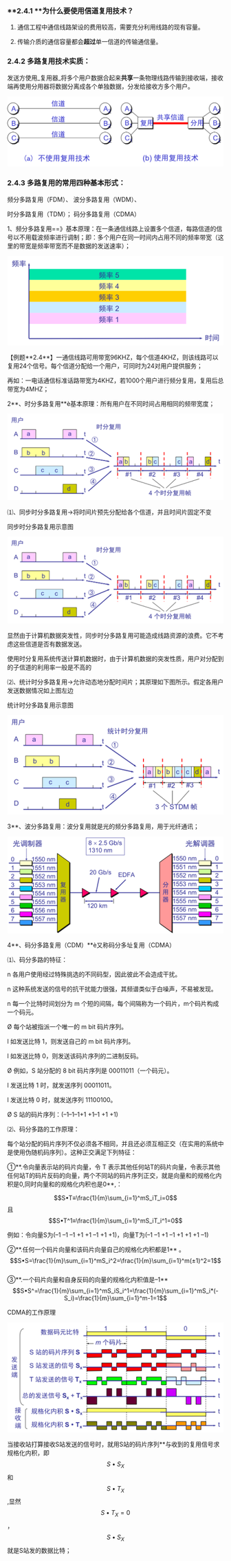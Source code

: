 ### **2.4.1 **为什么要使用信道复用技术？

1. 通信工程中通信线路架设的费用较高，需要充分利用线路的现有容量。

2. 传输介质的通信容量都会**超过**单一信道的传输通信量。

### 2.4.2 多路复用技术实质：

发送方使用_复用器_将多个用户数据合起来**共享**一条物理线路传输到接收端，接收端再使用分用器将数据分离成各个单独数据，分发给接收方多个用户。

![](./assets/信道复用技术.png)

### 2.4.3 多路复用的常用四种基本形式：

频分多路复用（FDM）、             波分多路复用（WDM）、

时分多路复用（TDM）；             码分多路复用（CDMA）

1、频分多路复用==》基本原理：在一条通信线路上设置多个信道，每路信道的信号以不用载波频率进行调制；即：多个用户在同一时间内占用不同的频率带宽（这里的带宽是频率带宽而不是数据的发送速率）；

![](./assets/频分复用.png)

【例题\*\*2.4\*\*】一通信线路可用带宽96KHZ，每个信道4KHZ，则该线路可以复用24个信号。每个信道分配给一个用户，可同时为24对用户提供服务；

再如：一电话通信标准话路带宽为4KHZ，若1000个用户进行频分复用，复用后总带宽为4MHZ；

2\*\*、时分多路复用\*\*è基本原理：所有用户在不同时间占用相同的频带宽度；

![](./assets/时分复用.png)

⑴、同步时分多路复用→将时间片预先分配给各个信道，并且时间片固定不变

同步时分多路复用示意图

![](./assets/时分复用.png)

显然由于计算机数据突发性，同步时分多路复用可能造成线路资源的浪费。它不考虑这些信道是否有数据发送。

使用时分复用系统传送计算机数据时，由于计算机数据的突发性质，用户对分配到的子信道的利用率一般是不高的

⑵、统计时分多路复用→允许动态地分配时间片；其原理如下图所示。假定各用户发送数据情况如上图左边

统计时分多路复用示意图

![](./assets/统计时分多路复用.png)

3\*\*、波分多路复用：波分复用就是光的频分多路复用，用于光纤通讯；

![](./assets/波分复用.png)

4\*\*、码分多路复用（CDM）\*\*è又称码分多址复用（CDMA）

⑴、码分多路的特征：

n 各用户使用经过特殊挑选的不同码型，因此彼此不会造成干扰。

n 这种系统发送的信号的抗干扰能力很强，其频谱类似于白噪声，不易被发现。

n 每一个比特时间划分为 m 个短的间隔，每个间隔称为一个码片，m个码片构成一个码元。

Ø 每个站被指派一个唯一的 m bit 码片序列。

l 如发送比特 1，则发送自己的 m bit 码片序列。

l 如发送比特 0，则发送该码片序列的二进制反码。

Ø 例如，S 站分配的 8 bit 码片序列是 00011011（一个码元）。

l 发送比特 1 时，就发送序列 00011011。

l 发送比特 0 时，就发送序列 11100100。

Ø S 站的码片序列：\(–1–1–1+1 +1–1 +1 +1\)

⑵、码分多路的工作原理：

每个站分配的码片序列不仅必须各不相同，并且还必须互相正交（在实用的系统中是使用伪随机码序列）。这种正交满足下列特征：

①\*\*.令向量表示站的码片向量，令 T 表示其他任何站T的码片向量，令表示其他任何站T的码片反码的向量，两个不同站的码片序列正交，就是向量和的规格化内积是0,同时向量和的规格化内积也是0\*\*,：

$$S•T≡\frac{1}{m}\sum_{i=1}^mS_iT_i=0$$ 且$$S•T^1≡\frac{1}{m}\sum_{i=1}^mS_iT_i^1=0$$

例如：令向量S为\(–1 –1 –1 +1 +1 –1 +1 +1\)，向量T为\(–1 –1 +1 –1 +1 +1 +1 –1\)

②\*\*.任何一个码片向量和该码片向量自己的规格化内积都是1\*\* 。  
$$S•S=\frac{1}{m}\sum_{i=1}^mS_i^2=\frac{1}{m}\sum_{i=1}^m(±1)^2=1$$  
③\*\*.一个码片向量和自身反码的向量的规格化内积值是–1\*\*  
$$S•S^=\frac{1}{m}\sum_{i=1}^mS_iS_i^1=\frac{1}{m}\sum_{i=1}^mS_i*(-S_i)=\frac{1}{m}\sum_{i=1}^m-1=1$$

CDMA的工作原理

![](./assets/CDMA工作原理.png)

当接收站打算接收S站发送的信号时，就用S站的码片序列\*\*与收到的复用信号求规格化内积，即$$S•S_X$$和$$S•T_X$$,显然$$S•T_X=0$$，$$S•S_X$$就是S站发的数据比特；



